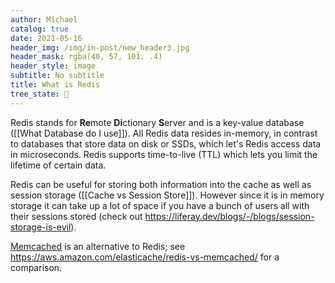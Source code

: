 ```yaml
---
author: Michael
catalog: true
date: 2021-05-16
header_img: /img/in-post/new_header3.jpg
header_mask: rgba(40, 57, 101, .4)
header_style: image
subtitle: No subtitle
title: What is Redis
tree_state: 🌱
---
```


Redis stands for **Re**mote **Di**ctionary **S**erver and is a key-value database ([[What Database do I use]]). All Redis data resides in-memory, in contrast to databases that store data on disk or SSDs, which let's Redis access data in microseconds. Redis supports time-to-live (TTL) which lets you limit the lifetime of certain data.

Redis can be useful for storing both information into the cache as well as session storage ([[Cache vs Session Store]]). However since it is in memory storage it can take up a lot of space if you have a bunch of users all with their sessions stored (check out https://liferay.dev/blogs/-/blogs/session-storage-is-evil).

[Memcached](https://memcached.org/) is an alternative to Redis; see https://aws.amazon.com/elasticache/redis-vs-memcached/ for a comparison.